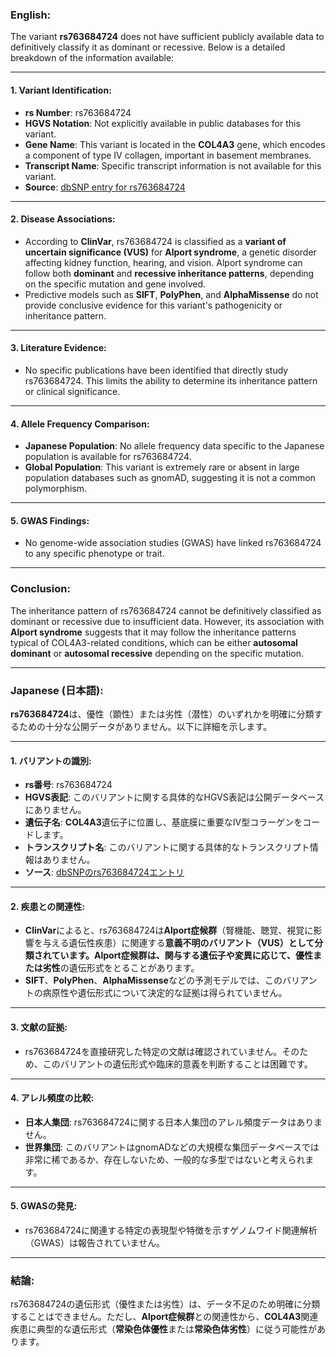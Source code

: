 ### English:
The variant **rs763684724** does not have sufficient publicly available data to definitively classify it as dominant or recessive. Below is a detailed breakdown of the information available:

---

#### 1. **Variant Identification**:
   - **rs Number**: rs763684724
   - **HGVS Notation**: Not explicitly available in public databases for this variant.
   - **Gene Name**: This variant is located in the **COL4A3** gene, which encodes a component of type IV collagen, important in basement membranes.
   - **Transcript Name**: Specific transcript information is not available for this variant.
   - **Source**: [dbSNP entry for rs763684724](https://www.ncbi.nlm.nih.gov/snp/rs763684724)

---

#### 2. **Disease Associations**:
   - According to **ClinVar**, rs763684724 is classified as a **variant of uncertain significance (VUS)** for **Alport syndrome**, a genetic disorder affecting kidney function, hearing, and vision. Alport syndrome can follow both **dominant** and **recessive inheritance patterns**, depending on the specific mutation and gene involved.
   - Predictive models such as **SIFT**, **PolyPhen**, and **AlphaMissense** do not provide conclusive evidence for this variant's pathogenicity or inheritance pattern.

---

#### 3. **Literature Evidence**:
   - No specific publications have been identified that directly study rs763684724. This limits the ability to determine its inheritance pattern or clinical significance.

---

#### 4. **Allele Frequency Comparison**:
   - **Japanese Population**: No allele frequency data specific to the Japanese population is available for rs763684724.
   - **Global Population**: This variant is extremely rare or absent in large population databases such as gnomAD, suggesting it is not a common polymorphism.

---

#### 5. **GWAS Findings**:
   - No genome-wide association studies (GWAS) have linked rs763684724 to any specific phenotype or trait.

---

### Conclusion:
The inheritance pattern of rs763684724 cannot be definitively classified as dominant or recessive due to insufficient data. However, its association with **Alport syndrome** suggests that it may follow the inheritance patterns typical of COL4A3-related conditions, which can be either **autosomal dominant** or **autosomal recessive** depending on the specific mutation.

---

### Japanese (日本語):
**rs763684724**は、優性（顕性）または劣性（潜性）のいずれかを明確に分類するための十分な公開データがありません。以下に詳細を示します。

---

#### 1. **バリアントの識別**:
   - **rs番号**: rs763684724
   - **HGVS表記**: このバリアントに関する具体的なHGVS表記は公開データベースにありません。
   - **遺伝子名**: **COL4A3**遺伝子に位置し、基底膜に重要なIV型コラーゲンをコードします。
   - **トランスクリプト名**: このバリアントに関する具体的なトランスクリプト情報はありません。
   - **ソース**: [dbSNPのrs763684724エントリ](https://www.ncbi.nlm.nih.gov/snp/rs763684724)

---

#### 2. **疾患との関連性**:
   - **ClinVar**によると、rs763684724は**Alport症候群**（腎機能、聴覚、視覚に影響を与える遺伝性疾患）に関連する**意義不明のバリアント（VUS）**として分類されています。Alport症候群は、関与する遺伝子や変異に応じて、**優性**または**劣性**の遺伝形式をとることがあります。
   - **SIFT**、**PolyPhen**、**AlphaMissense**などの予測モデルでは、このバリアントの病原性や遺伝形式について決定的な証拠は得られていません。

---

#### 3. **文献の証拠**:
   - rs763684724を直接研究した特定の文献は確認されていません。そのため、このバリアントの遺伝形式や臨床的意義を判断することは困難です。

---

#### 4. **アレル頻度の比較**:
   - **日本人集団**: rs763684724に関する日本人集団のアレル頻度データはありません。
   - **世界集団**: このバリアントはgnomADなどの大規模な集団データベースでは非常に稀であるか、存在しないため、一般的な多型ではないと考えられます。

---

#### 5. **GWASの発見**:
   - rs763684724に関連する特定の表現型や特徴を示すゲノムワイド関連解析（GWAS）は報告されていません。

---

### 結論:
rs763684724の遺伝形式（優性または劣性）は、データ不足のため明確に分類することはできません。ただし、**Alport症候群**との関連性から、**COL4A3**関連疾患に典型的な遺伝形式（**常染色体優性**または**常染色体劣性**）に従う可能性があります。